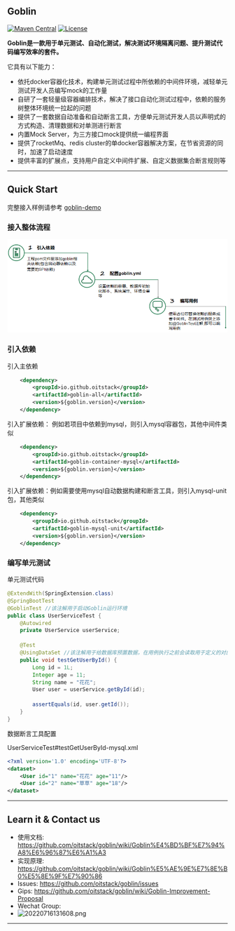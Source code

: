 ## Goblin
[![Maven Central](https://img.shields.io/maven-central/v/io.github.oitstack/goblin-core)](https://search.maven.org/search?q=goblin)
[![License](https://img.shields.io/badge/license-Apache%202-4EB1BA.svg)](https://www.apache.org/licenses/LICENSE-2.0.html)

**Goblin是一款用于单元测试、自动化测试，解决测试环境隔离问题、提升测试代码编写效率的套件。**

它具有以下能力：
* 依托docker容器化技术，构建单元测试过程中所依赖的中间件环境，减轻单元测试开发人员编写mock的工作量
* 自研了一套轻量级容器编排技术，解决了接口自动化测试过程中，依赖的服务树整体环境统一拉起的问题
* 提供了一套数据自动准备和自动断言工具，方便单元测试开发人员以声明式的方式构造、清理数据和对单测进行断言
* 内置Mock Server，为三方接口mock提供统一编程界面
* 提供了rocketMq、redis cluster的单docker容器解决方案，在节省资源的同时，加速了启动速度
* 提供丰富的扩展点，支持用户自定义中间件扩展、自定义数据集合断言规则等
---
## Quick Start
完整接入样例请参考 [goblin-demo](https://github.com/oitstack/goblin-demo)
### 接入整体流程
![](https://github.com/oitstack/goblin_material/blob/main/Access-steps.png)
### 引入依赖
引入主依赖
```xml
    <dependency>
        <groupId>io.github.oitstack</groupId>
        <artifactId>goblin-all</artifactId>
        <version>${goblin.version}</version>
    </dependency>
```
引入扩展依赖： 例如若项目中依赖到mysql，则引入mysql容器包，其他中间件类似
```xml
    <dependency>
        <groupId>io.github.oitstack</groupId>
        <artifactId>goblin-container-mysql</artifactId>
        <version>${goblin.version}</version>
    </dependency>
```
引入扩展依赖：例如需要使用mysql自动数据构建和断言工具，则引入mysql-unit包，其他类似
```xml
    <dependency>
        <groupId>io.github.oitstack</groupId>
        <artifactId>goblin-mysql-unit</artifactId>
        <version>${goblin.version}</version>
    </dependency>
```
### 编写单元测试
单元测试代码
```Java
@ExtendWith(SpringExtension.class)
@SpringBootTest
@GoblinTest //该注解用于启动Goblin运行环境
public class UserServiceTest {
    @Autowired
    private UserService userService;
 
    @Test
    @UsingDataSet //该注解用于给数据库预置数据，在用例执行之前会读取用于定义的对应用例的数据并插入到数据库.
    public void testGetUserById() {
        Long id = 1L;
        Integer age = 11;
        String name = "花花";
        User user = userService.getById(id);
 
        assertEquals(id, user.getId());
    }
}
```

数据断言工具配置

UserServiceTest#testGetUserById-mysql.xml
```xml
<?xml version='1.0' encoding='UTF-8'?>
<dataset>
    <User id="1" name="花花" age="11"/>
    <User id="2" name="草草" age="18"/>
</dataset>
```
---
## Learn it & Contact us
* 使用文档: <https://github.com/oitstack/goblin/wiki/Goblin%E4%BD%BF%E7%94%A8%E6%96%87%E6%A1%A3>
* 实现原理: <https://github.com/oitstack/goblin/wiki/Goblin%E5%AE%9E%E7%8E%B0%E5%8E%9F%E7%90%86>
* Issues: <https://github.com/oitstack/goblin/issues>
* Gips: <https://github.com/oitstack/goblin/wiki/Goblin-Improvement-Proposal>
* Wechat Group:
* ![20220716131608.png](https://s2.loli.net/2022/07/16/m2oQyp8IxdfX9vE.png)
---
